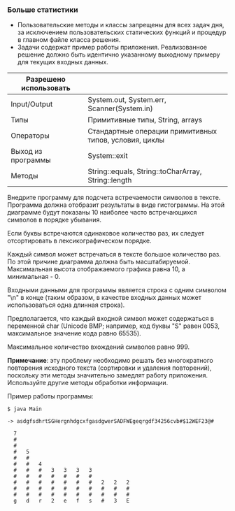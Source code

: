 ### Больше статистики

- Пользовательские методы и классы запрещены для всех задач дня, за исключением пользовательских статических функций и процедур в главном файле класса решения.
- Задачи содержат пример работы приложения. Реализованное решение должно быть идентично указанному выходному примеру для текущих входных данных.

| **Разрешено использовать** |                                                        |
|----------------------------|--------------------------------------------------------|
| Input/Output               | System.out, System.err, Scanner(System.in)             |
| Типы                       | Примитивные типы, String, arrays                       |
| Операторы                  | Стандартные операции примитивных типов, условия, циклы |
| Выход из программы         | System::exit                                           |
| Методы                     | String::equals, String::toCharArray, String::length    |

Внедрите программу для подсчета встречаемости символов в тексте. Программа должна отобразит результаты в виде гистограммы. На этой диаграмме будут показаны 10 наиболее часто встречающихся символов в порядке убывания.

Если буквы встречаются одинаковое количество раз, их следует отсортировать в лексикографическом порядке.

Каждый символ может встречаться в тексте большое количество раз. По этой причине диаграмма должна быть масштабируемой. Максимальная высота отображаемого графика равна 10, а минимальная - 0.

Входными данными для программы является строка с одним символом "\n" в конце (таким образом, в качестве входных данных может использоваться одна длинная строка).

Предполагается, что каждый входной символ может содержаться в переменной char (Unicode BMP; например, код буквы "S" равен 0053, максимальное значение кода равно 65535).

Максимальное количество вхождений символов равно 999.

**Примечание**: эту проблему необходимо решать без многократного повторения исходного текста (сортировки и удаления повторений), поскольку эти методы значительно замедлят работу приложения. Используйте другие методы обработки информации.

Пример работы программы:


```
$ java Main

-> asdgfsdhrtSGHergnhdgcxfgasdgwerSADFWEgeqrgdf34256cvb#$12WEF23@#

  7 
  # 
  # 
  #   5 
  #   # 
  #   #   4 
  #   #   #   3   3   3   3 
  #   #   #   #   #   #   # 
  #   #   #   #   #   #   #   2   2   2 
  #   #   #   #   #   #   #   #   #   # 
  #   #   #   #   #   #   #   #   #   # 
  g   d   r   2   e   f   s   #   3   E 
```
